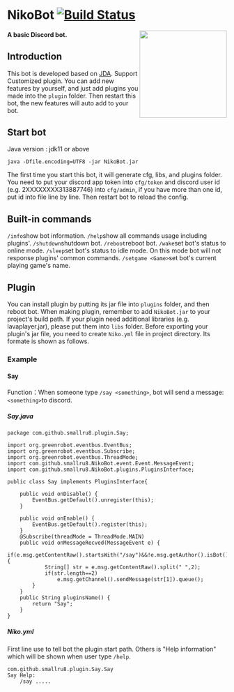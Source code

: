 # NikoBot [![Build Status](https://api.travis-ci.com/skw-nikobot/NikoBot.svg?branch=master)](https://travis-ci.com/skw-nikobot/NikoBot)

<img align="right" src="https://i.imgur.com/mLzy2i2.png?raw=true" height="200" width="200">

#### A basic Discord bot.
## Introduction
This bot is developed based on [JDA](https://github.com/DV8FromTheWorld/JDA).
Support Customized plugin. You can add new features by yourself, and just add plugins you made into the ```plugin``` folder. Then restart this bot, the new features will auto add to your bot.
## Start bot
Java version : jdk11 or above
```
java -Dfile.encoding=UTF8 -jar NikoBot.jar
```
The first time you start this bot, it will generate cfg, libs, and plugins folder. You need to put your discord app token into ```cfg/token``` and discord user id (e.g. 2XXXXXXXX313887746) into ```cfg/admin```, if you have more than one id, put id into file line by line.
Then restart bot to reload the config.
## Built-in commands
```/info```show bot information.
```/help```show all commands usage including plugins'.
```/shutdown```shutdown bot.
```/reboot```reboot bot.
```/wake```set bot's status to online mode.
```/sleep```set bot's status to idle mode. On this mode bot will not response plugins' common commands.
```/setgame <Game>```set bot's current playing game's name.
## Plugin
You can install plugin by putting its jar file into ```plugins``` folder, and then reboot bot.
When making plugin, remember to add ```NikoBot.jar``` to your project's build path.
If your plugin need additional libraries (e.g. lavaplayer.jar), please put them into ```libs``` folder.
Before exporting your plugin's jar file, you need to create ```Niko.yml``` file in project directory. Its formate is shown as follows.
### Example

#### Say
Function：When someone type ```/say <something>```, bot will send a message:```<something>```to discord.

##### Say.java
```
package com.github.smallru8.plugin.Say;

import org.greenrobot.eventbus.EventBus;
import org.greenrobot.eventbus.Subscribe;
import org.greenrobot.eventbus.ThreadMode;
import com.github.smallru8.NikoBot.event.Event.MessageEvent;
import com.github.smallru8.NikoBot.plugins.PluginsInterface;

public class Say implements PluginsInterface{

	public void onDisable() {
		EventBus.getDefault().unregister(this);
	}

	public void onEnable() {
		EventBus.getDefault().register(this);
	}
	@Subscribe(threadMode = ThreadMode.MAIN)
	public void onMessageRecved(MessageEvent e) {
		if(e.msg.getContentRaw().startsWith("/say")&&!e.msg.getAuthor().isBot()) {
			String[] str = e.msg.getContentRaw().split(" ",2);
			if(str.length==2)
				e.msg.getChannel().sendMessage(str[1]).queue();
		}
	}
	public String pluginsName() {
		return "Say";
	}
}
```
##### Niko.yml
First line use to tell bot the plugin start path.
Others is "Help information" which will be shown when user type ```/help```.
```
com.github.smallru8.plugin.Say.Say
Say Help:
    /say .....
```
